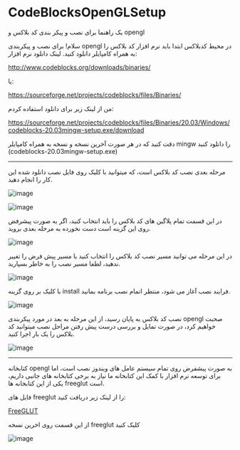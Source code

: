 # CodeBlocksOpenGLSetup
یک راهنما برای نصب و پیکر بندی کد بلاکس و opengl 

سلام! برای نصب و پیکربندی opengl در محیط کدبلاکس ابتدا باید نرم افزار کد بلاکس را به همراه کامپایلر دانلود کنید.
لینک دانلود نرم افزار: 

http://www.codeblocks.org/downloads/binaries/

یا:

https://sourceforge.net/projects/codeblocks/files/Binaries/

من از لینک زیر برای دانلود استفاده کردم:

https://sourceforge.net/projects/codeblocks/files/Binaries/20.03/Windows/codeblocks-20.03mingw-setup.exe/download

دقت کنید که در هر صورت آخرین نسخه و نسخه به همراه کامپایلر mingw را دانلود کنید (codeblocks-20.03mingw-setup.exe)

-----------------

مرحله بعدی نصب کد بلاکس است، که میتوانید با کلیک روی فایل نصب دانلود شده این کار را انجام دهید.

![image](https://github.com/Haj4li/CodeBlocksOpenGLSetup/assets/48994331/258cff7f-1e1d-45d2-aa92-5778e85504b4)

![image](https://github.com/Haj4li/CodeBlocksOpenGLSetup/assets/48994331/96eced3f-7bc7-40ba-a9ff-2b383e15ddb8)

در این قسمت تمام پلاگین های کد بلاکس را باید انتخاب کنید، اگر به صورت پیشرفض روی این گزینه است دست نخورده به مرحله بعدی بروید.

![image](https://github.com/Haj4li/CodeBlocksOpenGLSetup/assets/48994331/adbe6063-99e7-49a9-bf73-e8bd3fd85da4)

در این مرحله می توانید مسیر نصب کد بلاکس را انتخاب کنید یا مسیر پیش فرض را تغییر ندهید، لطفا مسیر نصب را به خاطر بسپارید.

![image](https://github.com/Haj4li/CodeBlocksOpenGLSetup/assets/48994331/f94adbf2-e2f0-4d15-8ecc-61562a251dcb)

با کلیک بر روی گزینه install فرایند نصب آغاز می شود، منتظر اتمام نصب برنامه بمانید.

![image](https://github.com/Haj4li/CodeBlocksOpenGLSetup/assets/48994331/79ab172a-dac0-40fb-9f2b-7d4cfc8cf5bb)

نصب کد بلاکس به پایان رسید، از این مرحله به بعد در مورد پیکربندی opengl صحبت خواهیم کرد، در صورت تمایل و بررسی درست پیش رفتن مراحل نصب میتوانید کد بلاکس را یک بار اجرا کنید. 

![image](https://github.com/Haj4li/CodeBlocksOpenGLSetup/assets/48994331/5c9008e9-86ea-4f96-99bc-b9e6538d6248)



--------------------------

کتابخانه opengl به صورت پیشفرض روی تمام سیستم عامل های ویندوز نصب است، اما برای توسعه نرم افزار با کمک این کتابخانه ما نیاز به برخی کتابخانه های جانبی داریم، یکی از این کتابخانه ها freeglut است.

فایل های freeglut را از لینک زیر دریافت کنید:

[FreeGLUT](https://github.com/Haj4li/CodeBlocksOpenGLSetup/blob/main/freeglut.rar)

از این قسمت روی اخرین نسخه freeglut کلیک کنید

![image](https://github.com/Haj4li/CodeBlocksOpenGLSetup/assets/48994331/c262f0f4-adc0-440c-8152-9d0f67df395c)







